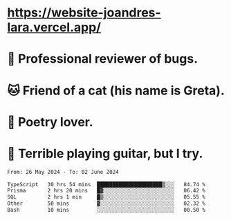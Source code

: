 # https://website-joandres-lara.vercel.app/
# 🐛 Professional reviewer of bugs.
# 🐱 Friend of a cat (his name is Greta).
# 📜 Poetry lover.
# 🎸 Terrible playing guitar, but I try.

<!--START_SECTION:waka-->

```txt
From: 26 May 2024 - To: 02 June 2024

TypeScript   30 hrs 54 mins  █████████████████████▒░░░   84.74 %
Prisma       2 hrs 20 mins   █▓░░░░░░░░░░░░░░░░░░░░░░░   06.42 %
SQL          2 hrs 1 min     █▒░░░░░░░░░░░░░░░░░░░░░░░   05.55 %
Other        50 mins         ▓░░░░░░░░░░░░░░░░░░░░░░░░   02.32 %
Bash         10 mins         ░░░░░░░░░░░░░░░░░░░░░░░░░   00.50 %
```

<!--END_SECTION:waka-->
